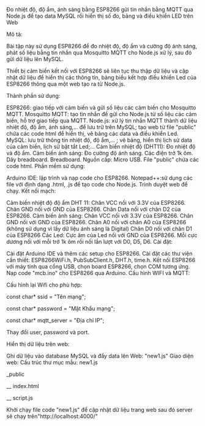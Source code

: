 Đo nhiệt độ, độ ẩm, ánh sáng bằng ESP8266 gửi tin nhắn bằng MQTT qua Node.js để tạo data MySQL rồi hiển thị số đo, bảng và điều khiển LED trên Web

Mô tả:

Bài tập này sử dụng ESP8266 để đo nhiệt độ, độ ẩm và cường độ ánh sáng, phát số liệu bằng tin nhắn qua Mosquitto MQTT cho Node.js xử lý, sau đó gửi dữ liệu lên MySQL.

Thiết bị cảm biến kết nối với ESP8266 sẽ liên tục thu thập dữ liệu và cập nhật dữ liệu để hiển thị các thông tin, bảng biểu kết hợp điều khiển Led của ESP8266 thông qua một web tạo ra từ Node.js.

Thành phần sử dụng:

ESP8266: giao tiếp với cảm biến và gửi số liệu các cảm biến cho Mosquitto MQTT.
Mosquitto MQTT: tạo tin nhắn để gửi cho Node.js từ số liệu các cảm biến, hỗ trợ giao tiếp qua MQTT.
Node.js: xử lý tin nhắn MQTT thành dữ liệu nhiệt độ, độ ẩm, ánh sáng,... để lưu trữ trên MySQL; tạo web từ file "public" chứa các code html để hiển thị, vẽ bảng các data và điều khiển Led.
MySQL: lưu trữ thông tin nhiệt độ, độ ẩm,... ; vẽ bảng, hiển thị lịch sử data của cảm biến, lịch sử bật tắt Led;...
Cảm biến nhiệt độ (DHT11): Đo nhiệt độ và độ ẩm.
Cảm biến ánh sáng: Đo cường độ ánh sáng.
Các điện trở 1k ôm.
Dây breadboard.
Breadboard.
Nguồn cấp: Micro USB.
File "public" chứa các code html.
Phần mềm sử dụng:

Arduino IDE: lập trình và nạp code cho ESP8266.
Notepad++:sử dụng các file với định dạng .html, .js để tạo code cho Node.js.
Trình duyệt web để chạy.
Kết nối mạch:

Cảm biến nhiệt độ độ ẩm DHT 11:
Chân VCC nối với 3.3V của ESP8266.
Chân GND nối với GND của ESP8266.
Chân Data nối với chân D2 của ESP8266.
Cảm biến ánh sáng:
Chân VCC nối với 3.3V của ESP8266.
Chân GND nối với GND của ESP8266.
Chân A0 nối với chân A0 của ESP8266 (không sử dụng vì lấy dữ liệu ánh sáng là Digital)
Chân D0 nối với chân D1 của ESP8266 
Các Led:
Cực âm của Led nối với GND của ESP8266.
Mỗi cực dương nối với mỗi trở 1k ôm rồi nối lần lượt với D0, D5, D6.
Cài đặt:

Cài đặt Arduino IDE và thêm các setup cho ESP8266.
Cài đặt các thư viện cần thiết: ESP8266WiFi.h, PubSubClient.h, DHT.h, time.h.
Kết nối ESP8266 với máy tính qua cổng USB, chọn board ESP8266, chọn COM tương ứng.
Nạp code "mcb.ino" cho ESP8266 qua Arduino.
Cấu hình WIFI và MQTT:

Cấu hình lại Wifi cho phù hợp:

const char* ssid = "Tên mạng";

const char* password = "Mật Khẩu mạng";

const char* mqtt_server = "Địa chỉ IP";

Thay đổi user, password và port.

Hiển thị dữ liệu trên web:

Ghi dữ liệu vào database MySQL và đẩy data lên Web: "new1.js"
Giao diện web:
Cấu trúc thư mục mẫu:
new1.js

_public

__ index.html

__ script.js

Khởi chạy file code "new1.js" để cập nhật dữ liệu trang web sau đó server sẽ chạy trên"http://localhost:4000/"
